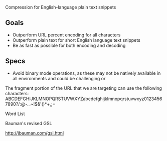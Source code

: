 

Compression for English-language plain text snippets

Goals
-----

- Outperform URL percent encoding for all characters
- Outperform plain text for short English language text snippets
- Be as fast as possible for both encoding and decoding

Specs
-----

- Avoid binary mode operations, as these may not be natively available in all environments and could be challenging or 

The fragment portion of the URL that we are targeting can use the following characters:
    ABCDEFGHIJKLMNOPQRSTUVWXYZabcdefghijklmnopqrstuvwxyz01234567890?/:@-._~!$&'()*+,;=

Word List

Bauman's revised GSL

http://jbauman.com/gsl.html
